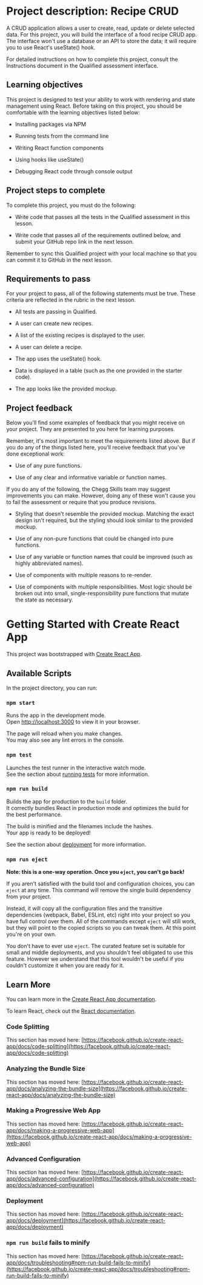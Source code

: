 # Project description: Recipe CRUD
A CRUD application allows a user to create, read, update or delete selected data. For this project, you will build the interface of a food recipe CRUD app. The interface won't use a database or an API to store the data; it will require you to use React's useState() hook.

For detailed instructions on how to complete this project, consult the Instructions document in the Qualified assessment interface.

## Learning objectives
This project is designed to test your ability to work with rendering and state management using React. Before taking on this project, you should be comfortable with the learning objectives listed below:

- Installing packages via NPM

- Running tests from the command line

- Writing React function components

- Using hooks like useState()

- Debugging React code through console output

## Project steps to complete
To complete this project, you must do the following:

- Write code that passes all the tests in the Qualified assessment in this lesson.

- Write code that passes all of the requirements outlined below, and submit your GitHub repo link in the next lesson.

Remember to sync this Qualified project with your local machine so that you can commit it to GitHub in the next lesson.

## Requirements to pass
For your project to pass, all of the following statements must be true. These criteria are reflected in the rubric in the next lesson.

- All tests are passing in Qualified.

- A user can create new recipes.

- A list of the existing recipes is displayed to the user.

- A user can delete a recipe.

- The app uses the useState() hook.

- Data is displayed in a table (such as the one provided in the starter code).

- The app looks like the provided mockup.

## Project feedback
Below you'll find some examples of feedback that you might receive on your project. They are presented to you here for learning purposes.

Remember, it's most important to meet the requirements listed above. But if you do any of the things listed here, you'll receive feedback that you've done exceptional work:

- Use of any pure functions.

- Use of any clear and informative variable or function names.

If you do any of the following, the Chegg Skills team may suggest improvements you can make. However, doing any of these won't cause you to fail the assessment or require that you produce revisions.

- Styling that doesn't resemble the provided mockup. Matching the exact design isn't required, but the styling should look similar to the provided mockup.

- Use of any non-pure functions that could be changed into pure functions.

- Use of any variable or function names that could be improved (such as highly abbreviated names).

- Use of components with multiple reasons to re-render.

- Use of components with multiple responsibilities. Most logic should be broken out into small, single-responsibility pure functions that mutate the state as necessary.

# Getting Started with Create React App

This project was bootstrapped with [Create React App](https://github.com/facebook/create-react-app).

## Available Scripts

In the project directory, you can run:

### `npm start`

Runs the app in the development mode.\
Open [http://localhost:3000](http://localhost:3000) to view it in your browser.

The page will reload when you make changes.\
You may also see any lint errors in the console.

### `npm test`

Launches the test runner in the interactive watch mode.\
See the section about [running tests](https://facebook.github.io/create-react-app/docs/running-tests) for more information.

### `npm run build`

Builds the app for production to the `build` folder.\
It correctly bundles React in production mode and optimizes the build for the best performance.

The build is minified and the filenames include the hashes.\
Your app is ready to be deployed!

See the section about [deployment](https://facebook.github.io/create-react-app/docs/deployment) for more information.

### `npm run eject`

**Note: this is a one-way operation. Once you `eject`, you can't go back!**

If you aren't satisfied with the build tool and configuration choices, you can `eject` at any time. This command will remove the single build dependency from your project.

Instead, it will copy all the configuration files and the transitive dependencies (webpack, Babel, ESLint, etc) right into your project so you have full control over them. All of the commands except `eject` will still work, but they will point to the copied scripts so you can tweak them. At this point you're on your own.

You don't have to ever use `eject`. The curated feature set is suitable for small and middle deployments, and you shouldn't feel obligated to use this feature. However we understand that this tool wouldn't be useful if you couldn't customize it when you are ready for it.

## Learn More

You can learn more in the [Create React App documentation](https://facebook.github.io/create-react-app/docs/getting-started).

To learn React, check out the [React documentation](https://reactjs.org/).

### Code Splitting

This section has moved here: [https://facebook.github.io/create-react-app/docs/code-splitting](https://facebook.github.io/create-react-app/docs/code-splitting)

### Analyzing the Bundle Size

This section has moved here: [https://facebook.github.io/create-react-app/docs/analyzing-the-bundle-size](https://facebook.github.io/create-react-app/docs/analyzing-the-bundle-size)

### Making a Progressive Web App

This section has moved here: [https://facebook.github.io/create-react-app/docs/making-a-progressive-web-app](https://facebook.github.io/create-react-app/docs/making-a-progressive-web-app)

### Advanced Configuration

This section has moved here: [https://facebook.github.io/create-react-app/docs/advanced-configuration](https://facebook.github.io/create-react-app/docs/advanced-configuration)

### Deployment

This section has moved here: [https://facebook.github.io/create-react-app/docs/deployment](https://facebook.github.io/create-react-app/docs/deployment)

### `npm run build` fails to minify

This section has moved here: [https://facebook.github.io/create-react-app/docs/troubleshooting#npm-run-build-fails-to-minify](https://facebook.github.io/create-react-app/docs/troubleshooting#npm-run-build-fails-to-minify)
